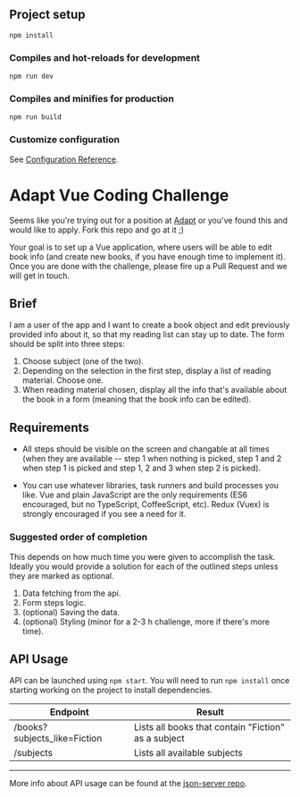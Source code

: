 ## Project setup
```
npm install
```

### Compiles and hot-reloads for development
```
npm run dev
```

### Compiles and minifies for production
```
npm run build
```

### Customize configuration
See [Configuration Reference](https://cli.vuejs.org/config/).

# Adapt Vue Coding Challenge

Seems like you're trying out for a position at
[Adapt](https://adapt.dk/en) or you've found this and would like to
apply.  Fork this repo and go at it ;)

Your goal is to set up a Vue application, where users will be able to
edit book info (and create new books, if you have enough time to
implement it). Once you are done with the challenge, please fire up a
Pull Request and we will get in touch.

## Brief

I am a user of the app and I want to create a book object and edit
previously provided info about it, so that my reading list can stay up
to date. The form should be split into three steps:

1.  Choose subject (one of the two).
2.  Depending on the selection in the first step, display a list of
    reading material. Choose one.
3.  When reading material chosen, display all the info that's available
    about the book in a form (meaning that the book info can be edited).

## Requirements

*   All steps should be visible on the screen and changable at all times
    (when they are available -- step 1 when nothing is picked, step 1
    and 2 when step 1 is picked and step 1, 2 and 3 when step 2 is
    picked).

*   You can use whatever libraries, task runners and build processes you
    like. Vue and plain JavaScript are the only requirements (ES6
    encouraged, but no TypeScript, CoffeeScript, etc). Redux (Vuex) is strongly
    encouraged if you see a need for it.

### Suggested order of completion

This depends on how much time you were given to accomplish the task.
Ideally you would provide a solution for each of the outlined steps
unless they are marked as optional.

1.  Data fetching from the api.
2.  Form steps logic.
3.  (optional) Saving the data.
4.  (optional) Styling (minor for a 2-3 h challenge, more if there's more time).

## API Usage

API can be launched using `npm start`. You will need to run `npm
install` once starting working on the project to install dependencies.

| Endpoint                     | Result                                              |
|------------------------------|-----------------------------------------------------|
| /books?subjects_like=Fiction | Lists all books that contain "Fiction" as a subject |
| /subjects                    | Lists all available subjects                        |

---

More info about API usage can be found at the [json-server
repo](https://github.com/typicode/json-server).

